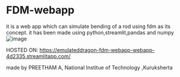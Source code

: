 # FDM-webapp
it is a web app which can simulate bending of a rod using fdm as its concept.
it has been made using python,streamlit,pandas and numpy
![image](https://github.com/EmulatedDragon/FDM-webapp/assets/79074183/4eafc93d-62af-44e2-801f-09f39b636334)


HOSTED ON:
https://emulateddragon-fdm-webapp-webapp-4d2335.streamlitapp.com/

made by PREETHAM A, National Institue of Technology ,Kuruksherta
